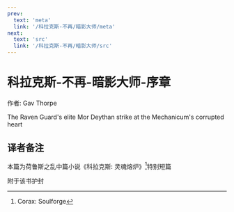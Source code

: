 ```yaml
---
prev:
  text: 'meta'
  link: '/科拉克斯-不再/暗影大师/meta'
next:
  text: 'src'
  link: '/科拉克斯-不再/暗影大师/src'
---
```


# 科拉克斯-不再-暗影大师-序章

作者: Gav Thorpe

The Raven Guard's elite Mor Deythan strike at the Mechanicum's corrupted heart

## 译者备注

本篇为荷鲁斯之乱中篇小说《科拉克斯: 灵魂熔炉》[^1]特别短篇

附于该书护封

[^1]: Corax: Soulforge
